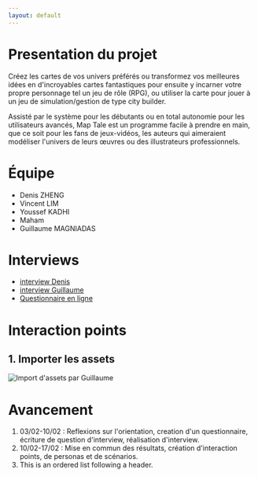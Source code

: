 ```yaml
---
layout: default
---
```


# Presentation du projet

Créez les cartes de vos univers préférés ou transformez vos meilleures idées en d'incroyables cartes fantastiques pour ensuite y incarner votre propre personnage tel un jeu de rôle (RPG), ou utiliser la carte pour jouer à un jeu de simulation/gestion de type city builder.

Assisté par le système pour les débutants ou en total autonomie pour les utilisateurs avancés, Map Tale est un programme facile à prendre en main, que ce soit pour les fans de jeux-vidéos, les auteurs qui aimeraient modéliser l'univers de leurs œuvres ou des illustrateurs professionnels.

# Équipe
* Denis ZHENG
* Vincent LIM
* Youssef KADHI
* Maham
* Guillaume MAGNIADAS

# Interviews
*  [interview Denis](./interview_Denis.md)
*  [interview Guillaume](./interview_guillaume.md)
*  [Questionnaire en ligne](https://docs.google.com/forms/d/1FWxvkG8uJ6wLqypNkvlWa17EJM0FGBUMOEpvHyps7bA/viewanalytics)


# Interaction points
## 1. Importer les assets
![Import d'assets par Guillaume]("assets/img/importer_asset_Guillaume.png")


# Avancement

1.  03/02-10/02 : Reflexions sur l'orientation, creation d'un questionnaire, écriture de question d'interview, réalisation d'interview.
2.  10/02-17/02 : Mise en commun des résultats, création d'interaction points, de personas et de scénarios.
3.  This is an ordered list following a header.

